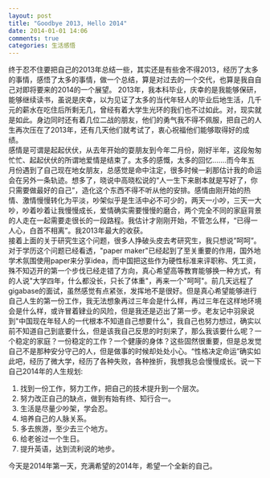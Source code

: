 ```yaml
---
layout: post
title: "Goodbye 2013, Hello 2014"
date: 2014-01-01 14:06
comments: true
categories: 生活感悟
---
```

终于忍不住要把自己的2013年总结一些，其实还是有些舍不得2013，经历了太多的事情，感悟了太多的事情，做一个总结，算是对过去的一个交代，也算是我自自己对即将要来的2014的一个展望。 
2013年，我本科毕业，庆幸的是我能够保研，能够继续读书，虽说是庆幸，以为见证了太多的当代年轻人的毕业后地生活，几千元的薪水在吃住后所剩无几，曾经有着大学生光环的我们也不过如此。对，现实就是如此。身边同时还有着几位二战的朋友，他们的勇气我不得不佩服，把自己的人生再次压在了2013年，还有几天他们就考试了，衷心祝福他们能够取得好的成绩。    
感情是可谓是起起伏伏，从去年开始的耍朋友到今年二月份，刚好半年，这段匆匆忙忙、起起伏伏的所谓地爱情是结束了。太多的感慨，太多的回忆.......而今年五月份遇到了自己现在地女朋友，总感觉是命中注定，很多时候一刹那估计我的命运会在另外一条轨迹。想多了，晓说中高晓松说的“人一生下来剧本就是写好了，你只需要做最好的自己”，造化这个东西不得不听从他的安排。感情由刚开始的热情、激情慢慢转化为平淡，吵架似乎是生活中必不可少的，两天一小吵，三天一大吵，吵着吵着让我慢慢成长，爱情确实需要慢慢的磨合，两个完全不同的家庭背景的人走在一起需要走很长的一段路程。我估计才刚刚开始，不管怎么样，“已得一人心，白首不相离”。我2013年最大的收获。  
接着上面的关于研究生这个问题，很多人挣破头皮去考研究生，我只想说”呵呵”。对于学历这个问题已经看透，"paper maker"已经起到了至关重要的作用，国外地学术氛围使用paper来分享idea，而中国把这些作为硬性标准来评职称、凭工资，殊不知迈开的第一个步伐已经走错了方向，真心希望高等教育能够换一种方式，有的人说"大学四年，什么都没长，只长了体重"，再来一个"呵呵"。前几天远程了gigabase的面试，虽然感觉有点紧张，发挥地不是很好。但是真心希望能够进行自己人生的第一份工作，我无法想象再过三年会是什么样，再过三年在这样地环境会是什么样，或许冒着肄业的风险，但是我还是迈出了第一步。老友记中羽泉说到"中国现在年轻人的一代根本不知道自己想要什么"，我自己也努力想过，确实以前不知道自己到底要什么，但是该我自己反思的时刻来了，那么我该要什么呢？一个稳定的家庭？一份稳定的工作？一个健康的身体？这些固然很重要，但是总发觉自己不是那种安分守己的人，但是做事的时候却处处小心。“性格决定命运”确实如此吧，经历了微大学，经历了各种失败，各种挫折，我想我总会慢慢成长。说一下自己2014年的人生规划:   
1.   找到一份工作，努力工作，把自己的技术提升到一个层次。  
2.   努力改正自己的缺点，做到有始有终、知行合一。  
3.   生活是尽量少吵架，学会忍。  
4.   培养自己的人脉关系。  
5.   多去旅游，至少去三个地方。  
6.   给老爸过一个生日。  
7.   提升英语，达到流利说的地步。  

今天是2014年第一天，充满希望的2014年，希望一个全新的自己。 
   
